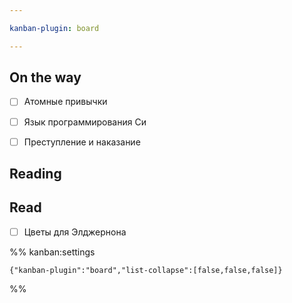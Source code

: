 ```yaml
---

kanban-plugin: board

---
```


## On the way

- [ ] Атомные привычки
- [ ] Язык программирования Си
- [ ] Преступление и наказание


## Reading



## Read

- [ ] Цветы для Элджернона




%% kanban:settings
```
{"kanban-plugin":"board","list-collapse":[false,false,false]}
```
%%